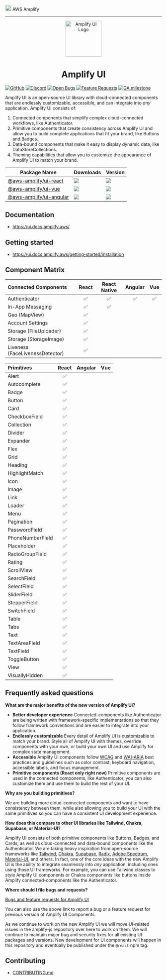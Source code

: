 <img src="./docs/public/amplify-logo.svg" alt="AWS Amplify Logo" style="width:2vw"> AWS Amplify

---

<p align="center">
  <img src="docs/public/svg/favicon.svg" style="width:12vw" alt="Amplify UI Logo" />
  <h1 align="center">Amplify UI</h1>
</p>

[![GitHub](https://img.shields.io/github/license/aws-amplify/amplify-ui)](LICENSE)
[![Discord](https://img.shields.io/discord/308323056592486420?logo=discord)](https://discord.gg/jWVbPfC)
[![Open Bugs](https://img.shields.io/github/issues/aws-amplify/amplify-ui/bug?color=d73a4a&label=bugs)](https://github.com/aws-amplify/amplify-ui/issues?q=is%3Aissue+is%3Aopen+label%3Abug)
[![Feature Requests](https://img.shields.io/github/issues/aws-amplify/amplify-ui/feature-request?color=ff9001&label=feature%20requests)](https://github.com/aws-amplify/amplify-ui/issues?q=is%3Aissue+label%3Afeature-request+is%3Aopen)
[![GA milestone](https://img.shields.io/github/milestones/progress-percent/aws-amplify/amplify-ui/1)](https://github.com/aws-amplify/amplify-ui/milestone/1)

Amplify UI is an open-source UI library with cloud-connected components that are endlessly customizable, accessible, and can integrate into _any_ application. Amplify UI consists of:

1. Connected components that simplify complex cloud-connected workflows, like Authenticator.
2. Primitive components that create consistency across Amplify UI and allow you to build complete applications that fit your brand, like Buttons and Badges.
3. Data-bound components that make it easy to display dynamic data, like DataStoreCollections.
4. Theming capabilities that allow you to customize the appearance of Amplify UI to match your brand.

| Package Name                                                                     | Downloads                                                                                       | Version                                                                 |
| -------------------------------------------------------------------------------- | ----------------------------------------------------------------------------------------------- | ----------------------------------------------------------------------- |
| [@aws-amplify/ui-react](https://www.npmjs.com/package/@aws-amplify/ui-react)     | ![](https://img.shields.io/npm/dw/@aws-amplify/ui-react?label=Download&logo=Amplify&style=flat) | ![](https://img.shields.io/npm/v/@aws-amplify/ui-react/latest)          |
| [@aws-amplify/ui-vue](https://www.npmjs.com/package/@aws-amplify/ui-vue)         | ![](https://img.shields.io/npm/dw/@aws-amplify/ui-vue?label=Download&logo=Amplify)              | ![](https://img.shields.io/npm/v/@aws-amplify/ui-vue/latest?style=flat) |
| [@aws-amplify/ui-angular](https://www.npmjs.com/package/@aws-amplify/ui-angular) | ![](https://img.shields.io/npm/dw/@aws-amplify/ui-angular?label=Download&logo=Amplify)          | ![](https://img.shields.io/npm/v/@aws-amplify/ui-angular/latest)        |

## Documentation

- https://ui.docs.amplify.aws/

## Getting started

- https://ui.docs.amplify.aws/getting-started/installation

## Component Matrix

| **Connected Components**        | **React** | **React Native** | **Angular** | **Vue** |
| :------------------------------ | :-------: | :--------------: | :---------: | :-----: |
| Authenticator                   |    ✅     |        ✅        |     ✅      |   ✅    |
| In-App Messaging                |    ✅     |        ✅        |             |         |
| Geo (MapView)                   |    ✅     |                  |             |         |
| Account Settings                |    ✅     |                  |             |         |
| Storage (FileUploader)          |    ✅     |                  |             |         |
| Storage (StorageImage)          |    ✅     |                  |             |         |
| Liveness (FaceLivenessDetector) |    ✅     |                  |             |         |

| **Primitives**   | **React** | **Angular** | **Vue** |
| :--------------- | :-------: | :---------: | :-----: |
| Alert            |    ✅     |             |
| Autocomplete     |    ✅     |             |
| Badge            |    ✅     |             |
| Button           |    ✅     |             |
| Card             |    ✅     |             |
| CheckboxField    |    ✅     |             |
| Collection       |    ✅     |             |
| Divider          |    ✅     |             |
| Expander         |    ✅     |             |
| Flex             |    ✅     |             |
| Grid             |    ✅     |             |
| Heading          |    ✅     |             |
| HighlightMatch   |    ✅     |             |
| Icon             |    ✅     |             |
| Image            |    ✅     |             |
| Link             |    ✅     |             |
| Loader           |    ✅     |             |
| Menu             |    ✅     |             |
| Pagination       |    ✅     |             |
| PasswordField    |    ✅     |             |
| PhoneNumberField |    ✅     |             |
| Placeholder      |    ✅     |             |
| RadioGroupField  |    ✅     |             |
| Rating           |    ✅     |             |
| ScrollView       |    ✅     |             |
| SearchField      |    ✅     |             |
| SelectField      |    ✅     |             |
| SliderField      |    ✅     |             |
| StepperField     |    ✅     |             |
| SwitchField      |    ✅     |             |
| Table            |    ✅     |             |
| Tabs             |    ✅     |             |
| Text             |    ✅     |             |
| TextAreaField    |    ✅     |             |
| TextField        |    ✅     |             |
| ToggleButton     |    ✅     |             |
| View             |    ✅     |             |
| VisuallyHidden   |    ✅     |             |

## Frequently asked questions

**What are the major benefits of the new version of Amplify UI?**

- **Better developer experience** Connected-components like Authenticator are being written with framework-specific implementations so that they follow framework conventions and are easier to integrate into your application.
- **Endlessly customizable** Every detail of Amplify UI is customizable to match your brand. Style all of Amplify UI with themes, override components with your own, or build your own UI and use Amplify for complex state management.
- **Accessible** Amplify UI components follow [WCAG](https://www.w3.org/WAI/standards-guidelines/wcag/) and [WAI-ARIA](https://www.w3.org/TR/wai-aria-1.2/) best practices and guidelines such as color contrast, keyboard navigation, accessible labels, and focus management.
- **Primitive components (React only right now)** Primitive components are used in the connected components, like Authenticator, you can also customize them and use them to build the rest of your UI.

**Why are you building primitives?**

We are building more cloud-connected components and want to have consistency between them, while also allowing you to build your UI with the same primitives so you can have a consistent UI development experience.

**How does this compare to other UI libraries like Tailwind, Chakra, Supabase, or Material-UI?**

Amplify UI consists of both primitive components like Buttons, Badges, and Cards, as well as cloud-connected and data-bound components like the Authenticator. We are taking heavy inspiration from open-source frameworks like [Tailwind](https://tailwindcss.com/), [Chakra](https://chakra-ui.com/), [Supabase](https://ui.supabase.io/), [Radix](https://www.radix-ui.com/), [Adobe Spectrum](https://react-spectrum.adobe.com/), [Material-UI](https://material-ui.com/), and others. In fact, one of the core ideas with the new Amplify UI is the ability to integrate seamlessly into _any_ application, including ones using those UI frameworks. For example, you can use Tailwind classes to style Amplify UI components or Chakra components like buttons inside Amplify connected-components like the Authenticator.

**Where should I file bugs and requests?**

[Bugs and feature requests for Amplify UI](https://github.com/aws-amplify/amplify-ui/issues/new)

You can also use the above link to report a bug or a feature request for previous version of Amplify UI Components.

As we continue to work on the new Amplify UI we will move UI-related issues in the amplify-js repository over here to work on them. We will continue to maintain major bug and security fixes for all existing UI packages and versions. New development for UI components will happen in this repository and eventually be published under the `@react` npm tag.

## Contributing

- [CONTRIBUTING.md](/CONTRIBUTING.md)
